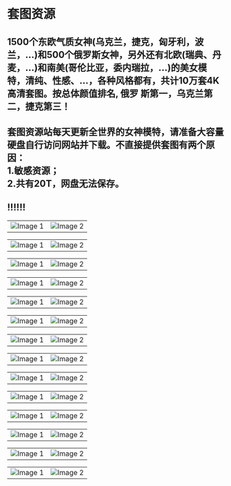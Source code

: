 # 套图资源
1500个东欧气质女神(乌克兰，捷克，匈牙利，波兰，...)和500个俄罗斯女神，另外还有北欧(瑞典、丹
麦，...)和南美(哥伦比亚，委内瑞拉，...)的美女模特，清纯、性感、...，各种风格都有，共计10万套4K高清套图。按总体颜值排名, 俄罗
斯第一，乌克兰第二，捷克第三！<br>
-----------------------------------------------------------------------------------
套图资源站每天更新全世界的女神模特，请准备大容量硬盘自行访问网站并下载。不直接提供套图有两个原因：<br>
1.敏感资源；<br>
2.共有20T，网盘无法保存。<br>
-----------------------------------------------------------------------------------
!!!!!!
-----------------------------------------------------------------------------------
<table>
  <tr>
    <td><img src="https://github.com/anny106/ighost/blob/main/ImagesFolder/000001.jpg" alt="Image 1"></td>
    <td><img src="https://github.com/anny106/ighost/blob/main/ImagesFolder/000002.jpg" alt="Image 2"></td>
  </tr>
</table>
<table>
  <tr>
    <td><img src="https://github.com/anny106/ighost/blob/main/ImagesFolder/000003.jpg" alt="Image 1"></td>
    <td><img src="https://github.com/anny106/ighost/blob/main/ImagesFolder/000004.jpg" alt="Image 2"></td>
  </tr>
</table>
<table>
  <tr>
    <td><img src="https://github.com/anny106/ighost/blob/main/ImagesFolder/000005.jpg" alt="Image 1"></td>
    <td><img src="https://github.com/anny106/ighost/blob/main/ImagesFolder/000006.jpg" alt="Image 2"></td>
  </tr>
</table>
<table>
  <tr>
    <td><img src="https://github.com/anny106/ighost/blob/main/ImagesFolder/000007.jpg" alt="Image 1"></td>
    <td><img src="https://github.com/anny106/ighost/blob/main/ImagesFolder/000008.jpg" alt="Image 2"></td>
  </tr>
</table>
<table>
  <tr>
    <td><img src="https://github.com/anny106/ighost/blob/main/ImagesFolder/000009.jpg" alt="Image 1"></td>
    <td><img src="https://github.com/anny106/ighost/blob/main/ImagesFolder/0000010.jpg" alt="Image 2"></td>
  </tr>
</table>
<table>
  <tr>
    <td><img src="https://github.com/anny106/ighost/blob/main/ImagesFolder/0000011.jpg" alt="Image 1"></td>
    <td><img src="https://github.com/anny106/ighost/blob/main/ImagesFolder/0000012.jpg" alt="Image 2"></td>
  </tr>
</table>
<table>
  <tr>
    <td><img src="https://github.com/anny106/ighost/blob/main/ImagesFolder/0000013.jpg" alt="Image 1"></td>
    <td><img src="https://github.com/anny106/ighost/blob/main/ImagesFolder/0000014.jpg" alt="Image 2"></td>
  </tr>
</table>
<table>
  <tr>
    <td><img src="https://github.com/anny106/ighost/blob/main/ImagesFolder/0000015.jpg" alt="Image 1"></td>
    <td><img src="https://github.com/anny106/ighost/blob/main/ImagesFolder/0000016.jpg" alt="Image 2"></td>
  </tr>
</table>
<table>
  <tr>
    <td><img src="https://github.com/anny106/ighost/blob/main/ImagesFolder/0000017.jpg" alt="Image 1"></td>
    <td><img src="https://github.com/anny106/ighost/blob/main/ImagesFolder/0000018.jpg" alt="Image 2"></td>
  </tr>
</table>
<table>
  <tr>
    <td><img src="https://github.com/anny106/ighost/blob/main/ImagesFolder/0000019.jpg" alt="Image 1"></td>
    <td><img src="https://github.com/anny106/ighost/blob/main/ImagesFolder/0000020.jpg" alt="Image 2"></td>
  </tr>
</table>
<table>
  <tr>
    <td><img src="https://github.com/anny106/ighost/blob/main/ImagesFolder/0000021.jpg" alt="Image 1"></td>
    <td><img src="https://github.com/anny106/ighost/blob/main/ImagesFolder/0000022.jpg" alt="Image 2"></td>
  </tr>
</table>
<table>
  <tr>
    <td><img src="https://github.com/anny106/ighost/blob/main/ImagesFolder/0000023.jpg" alt="Image 1"></td>
    <td><img src="https://github.com/anny106/ighost/blob/main/ImagesFolder/0000024.jpg" alt="Image 2"></td>
  </tr>
</table>
<table>
  <tr>
    <td><img src="https://github.com/anny106/ighost/blob/main/ImagesFolder/0000025.jpg" alt="Image 1"></td>
    <td><img src="https://github.com/anny106/ighost/blob/main/ImagesFolder/0000026.jpg" alt="Image 2"></td>
  </tr>
</table>
<table>
  <tr>
    <td><img src="https://github.com/anny106/ighost/blob/main/ImagesFolder/0000027.jpg" alt="Image 1"></td>
    <td><img src="https://github.com/anny106/ighost/blob/main/ImagesFolder/0000028.jpg" alt="Image 2"></td>
  </tr>
</table>













